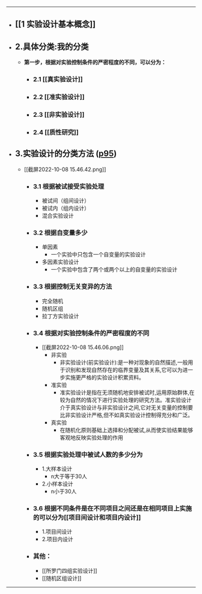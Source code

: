 -------
- ## [[1 实验设计基本概念]]
- ## 2.具体分类:我的分类
	- **第一步，根据对实验控制条件的严密程度的不同，可以分为：**
		- ### 2.1 [[真实验设计]]
		- ### 2.2 [[准实验设计]]
		- ### 2.3 [[非实验设计]]
		- ### 2.4 [[质性研究]]
- ## 3.实验设计的分类方法 ([p95](zotero://open-pdf/library/items/DYZBXYZ6?page=95&annotation=4ZJBSPP4))
	- [[截屏2022-10-08 15.46.42.png]]
		- ### 3.1 根据被试接受实验处理
			- 被试间（组间设计）
			- 被试内（组内设计）
			- 混合实验设计
		- ### 3.2 根据自变量多少
			- 单因素
				- 一个实验中只包含一个自变量的实验设计  
			- 多因素实验设计
				- 一个实验中包含了两个或两个以上的自变量的实验设计 
		- ### 3.3 根据控制无关变异的方法
			- 完全随机
			- 随机区组
			- 拉丁方实验设计
		- ### 3.4 根据对实验控制条件的严密程度的不同
			- [[截屏2022-10-08 15.46.06.png]]
				- 非实验
					- 非实验设计(前实验设计):是一种对现象的自然描述,一般用于识别和发现自然存在的临界变量及其关系,它可以为进一步实施更严格的实验设计积累资料。 
				- 准实验
					- 准实验设计是指在无须随机地安排被试时,运用原始群体,在较为自然的情况下进行实验处理的研究方法。准实验设计介于真实验设计与非实验设计之间,它对无关变量的控制要比非实验设计严格,但不如真实验设计控制得充分和广泛。  
				- 真实验
					- 在随机化原则基础上选择和分配被试,从而使实验结果能够客观地反映实验处理的作用 
		- ### 3.5 根据实验处理中被试人数的多少分为  
			- 1.大样本设计  
				- n大于等于30人  
			- 2.小样本设计  
				- n小于30人  
		- ### 3.6 根据不同条件是在不同项目之间还是在相同项目上实施的可以分为[[项目间设计和项目内设计]]
			- 1.项目间设计
			- 2.项目内设计
		- ### 其他：
			- [[所罗门四组实验设计]] 
			- [[随机区组设计]]
----